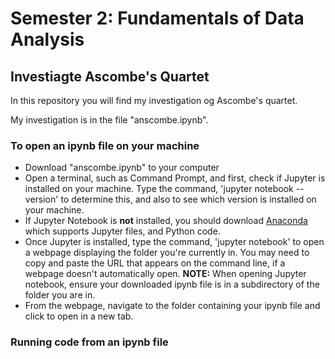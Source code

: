 # Semester 2: Fundamentals of Data Analysis
## Investiagte Ascombe's Quartet

In this repository you will find my investigation og Ascombe's quartet. 

My investigation is in the file "anscombe.ipynb". 

### To open an ipynb file on your machine
* Download "anscombe.ipynb" to your computer
* Open a terminal, such as Command Prompt, and first, check if Jupyter is installed on your machine. Type the command, 'jupyter notebook -- version' to determine this, and also to see which version is installed on your machine. 
* If Jupyter Notebook is **not** installed, you should download [Anaconda](https://www.anaconda.com/download/) which supports Jupyter files, and Python code. 
* Once Jupyter is installed, type the command, 'jupyter notebook' to open a webpage displaying the folder you're currently in. You may need to copy and paste the URL that appears on the command line, if a webpage doesn't automatically open. **NOTE:** When opening Jupyter notebook, ensure your downloaded ipynb file is in a subdirectory of the folder you are in.
* From the webpage, navigate to the folder containing your ipynb file and click to open in a new tab. 

### Running code from an ipynb file
